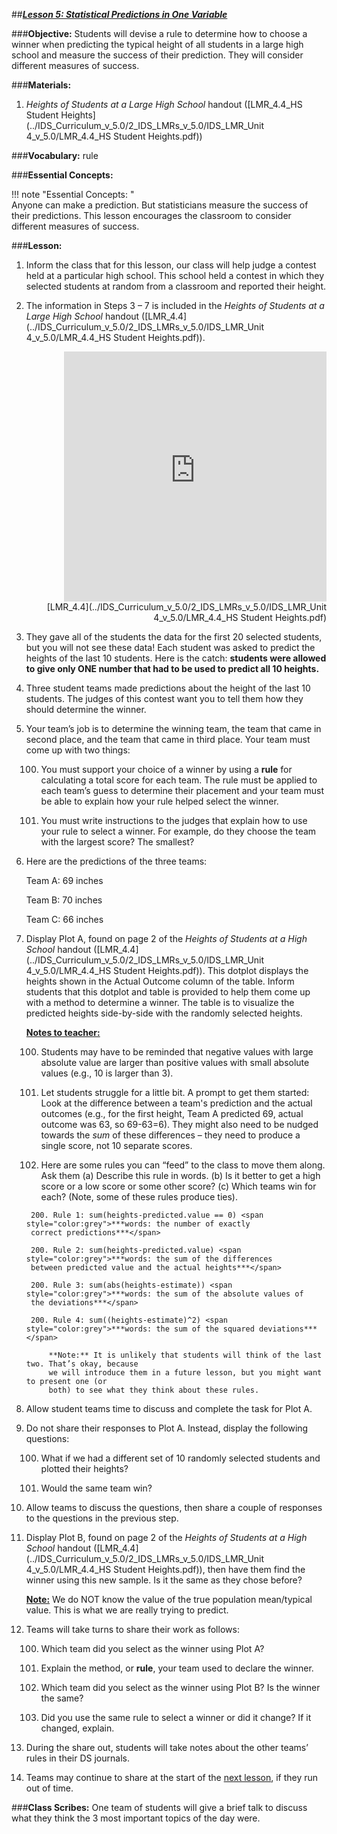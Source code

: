 ##***<u>Lesson 5: Statistical Predictions in One Variable</u>***

###**Objective:**
Students will devise a rule to determine how to choose a winner when predicting the typical height of all
students in a large high school and measure the success of their prediction. They will consider different
measures of success.

###**Materials:**
1. *Heights of Students at a Large High School* handout ([LMR_4.4_HS Student Heights](../IDS_Curriculum_v_5.0/2_IDS_LMRs_v_5.0/IDS_LMR_Unit 4_v_5.0/LMR_4.4_HS Student Heights.pdf))

###**Vocabulary:**
rule

###**Essential Concepts:**

!!! note "Essential Concepts: "  
    Anyone can make a prediction. But statisticians measure the success of their predictions.
    This lesson encourages the classroom to consider different measures of success.

###**Lesson:**
1. Inform the class that for this lesson, our class will help judge a contest held at a particular high
school. This school held a contest in which they selected students at random from a classroom
and reported their height.

2. The information in Steps 3 – 7 is included in the *Heights of Students at a Large High School*
handout ([LMR_4.4](../IDS_Curriculum_v_5.0/2_IDS_LMRs_v_5.0/IDS_LMR_Unit 4_v_5.0/LMR_4.4_HS Student Heights.pdf)).
<div align="right"><iframe src="https://docs.google.com/viewerng/viewer?url=https://stemc.idsucla.org/IDS_Curriculum_v_5.0_preview/2_IDS_LMRs_v_5.0/IDS_LMR_Unit 4_v_5.0/LMR_4.4_HS Student Heights.pdf&embedded=true" style=" width:420px;height:400px;" frameborder="0"></iframe><br>[LMR_4.4](../IDS_Curriculum_v_5.0/2_IDS_LMRs_v_5.0/IDS_LMR_Unit 4_v_5.0/LMR_4.4_HS Student Heights.pdf)</div>

3. They gave all of the students the data for the first 20 selected students, but you will not see these
data! Each student was asked to predict the heights of the last 10 students. Here is the catch:
**students were allowed to give only ONE number that had to be used to predict all 10
heights.**

4. Three student teams made predictions about the height of the last 10 students. The judges of this
contest want you to tell them how they should determine the winner.

5. Your team’s job is to determine the winning team, the team that came in second place, and the
team that came in third place. Your team must come up with two things:

    100. You must support your choice of a winner by using a **rule** for calculating a total score for
    each team. The rule must be applied to each team’s guess to determine their placement
    and your team must be able to explain how your rule helped select the winner.

    100. You must write instructions to the judges that explain how to use your rule to select a
    winner. For example, do they choose the team with the largest score? The smallest?

6. Here are the predictions of the three teams:

    Team A: 69 inches

    Team B: 70 inches

    Team C: 66 inches

7. Display Plot A, found on page 2 of the *Heights of Students at a High School* handout ([LMR_4.4](../IDS_Curriculum_v_5.0/2_IDS_LMRs_v_5.0/IDS_LMR_Unit 4_v_5.0/LMR_4.4_HS Student Heights.pdf)).
This dotplot displays the heights shown in the Actual Outcome column of the table. Inform
students that this dotplot and table is provided to help them come up with a method to determine
a winner. The table is to visualize the predicted heights side-by-side with the randomly selected
heights.

    **<u>Notes to teacher:</u>**

    100. Students may have to be reminded that negative values with large absolute value are
    larger than positive values with small absolute values (e.g., 10 is larger than 3).

    100. Let students struggle for a little bit. A prompt to get them started: Look at the difference
    between a team's prediction and the actual outcomes (e.g., for the first height, Team A
    predicted 69, actual outcome was 63, so 69-63=6). They might also need to be nudged
    towards the *sum* of these differences – they need to produce a single score, not 10
    separate scores.

    100. Here are some rules you can “feed” to the class to move them along. Ask them (a)
    Describe this rule in words. (b) Is it better to get a high score or a low score or some
    other score? (c) Which teams win for each? (Note, some of these rules produce ties).
    
        200. Rule 1: sum(heights-predicted.value == 0) <span style="color:grey">***words: the number of exactly
        correct predictions***</span>
        
        200. Rule 2: sum(heights-predicted.value) <span style="color:grey">***words: the sum of the differences
        between predicted value and the actual heights***</span>
        
        200. Rule 3: sum(abs(heights-estimate)) <span style="color:grey">***words: the sum of the absolute values of
        the deviations***</span>
    
        200. Rule 4: sum((heights-estimate)^2) <span style="color:grey">***words: the sum of the squared deviations***</span>

            **Note:** It is unlikely that students will think of the last two. That’s okay, because
            we will introduce them in a future lesson, but you might want to present one (or
            both) to see what they think about these rules.

8. Allow student teams time to discuss and complete the task for Plot A.

9. Do not share their responses to Plot A. Instead, display the following questions:

    100. What if we had a different set of 10 randomly selected students and plotted their heights?

    100. Would the same team win?

10. Allow teams to discuss the questions, then share a couple of responses to the questions in the
previous step.

11. Display Plot B, found on page 2 of the *Heights of Students at a High School* handout ([LMR_4.4](../IDS_Curriculum_v_5.0/2_IDS_LMRs_v_5.0/IDS_LMR_Unit 4_v_5.0/LMR_4.4_HS Student Heights.pdf)),
then have them find the winner using this new sample. Is it the same as they chose before?

    **<U>Note:</u>** We do NOT know the value of the true population mean/typical value. This is what we are
    really trying to predict.

12. Teams will take turns to share their work as follows:

    100. Which team did you select as the winner using Plot A?

    100. Explain the method, or **rule**, your team used to declare the winner.

    100. Which team did you select as the winner using Plot B? Is the winner the same?

    100. Did you use the same rule to select a winner or did it change? If it changed, explain.

13. During the share out, students will take notes about the other teams’ rules in their DS journals.

14. Teams may continue to share at the start of the [next lesson](lesson6.md), if they run out of time.

###**Class Scribes:**
One team of students will give a brief talk to discuss what they think the 3 most important topics of the
day were.